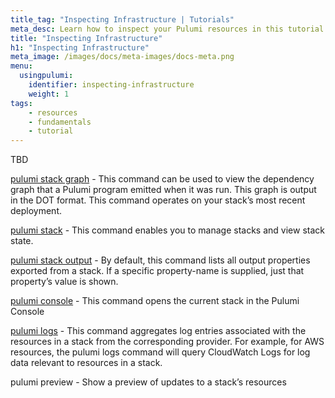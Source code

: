```yaml
---
title_tag: "Inspecting Infrastructure | Tutorials"
meta_desc: Learn how to inspect your Pulumi resources in this tutorial.
title: "Inspecting Infrastructure"
h1: "Inspecting Infrastructure"
meta_image: /images/docs/meta-images/docs-meta.png
menu:
  usingpulumi:
    identifier: inspecting-infrastructure
    weight: 1
tags:
    - resources
    - fundamentals
    - tutorial
---
```


TBD

[pulumi stack graph](/docs/cli/commands/pulumi_stack_graph/) - This command can be used to view the dependency graph that a Pulumi program emitted when it was run. This graph is output in the DOT format. This command operates on your stack’s most recent deployment.

[pulumi stack]() - This command enables you to manage stacks and view stack state.

[pulumi stack output](/docs/cli/commands/pulumi_stack_output/) - By default, this command lists all output properties exported from a stack. If a specific property-name is supplied, just that property’s value is shown.

[pulumi console]() - This command opens the current stack in the Pulumi Console

[pulumi logs](/docs/cli/commands/pulumi_logs/) - This command aggregates log entries associated with the resources in a stack from the corresponding provider. For example, for AWS resources, the pulumi logs command will query CloudWatch Logs for log data relevant to resources in a stack.

pulumi preview - Show a preview of updates to a stack’s resources

